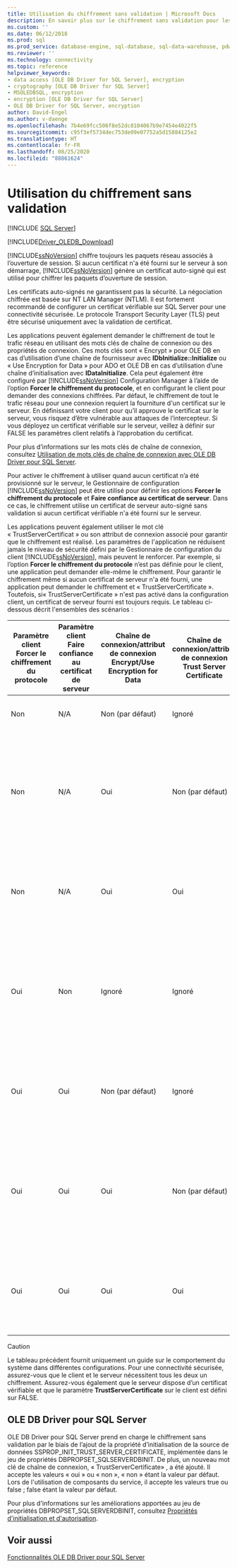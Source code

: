 ```yaml
---
title: Utilisation du chiffrement sans validation | Microsoft Docs
description: En savoir plus sur le chiffrement sans validation pour les connexions SQL Server. OLE DB Driver pour SQL Server prend en charge le chiffrement sans validation.
ms.custom: ''
ms.date: 06/12/2018
ms.prod: sql
ms.prod_service: database-engine, sql-database, sql-data-warehouse, pdw
ms.reviewer: ''
ms.technology: connectivity
ms.topic: reference
helpviewer_keywords:
- data access [OLE DB Driver for SQL Server], encryption
- cryptography [OLE DB Driver for SQL Server]
- MSOLEDBSQL, encryption
- encryption [OLE DB Driver for SQL Server]
- OLE DB Driver for SQL Server, encryption
author: David-Engel
ms.author: v-daenge
ms.openlocfilehash: 7b4e69fcc506f8e52dc8104067b9e7454e4022f5
ms.sourcegitcommit: c95f3ef5734dec753de09e07752a5d15884125e2
ms.translationtype: HT
ms.contentlocale: fr-FR
ms.lasthandoff: 08/25/2020
ms.locfileid: "88861624"
---
```

# <a name="using-encryption-without-validation"></a>Utilisation du chiffrement sans validation
[!INCLUDE [SQL Server](../../../includes/applies-to-version/sql-asdb-asdbmi-asa-pdw.md)]

[!INCLUDE[Driver_OLEDB_Download](../../../includes/driver_oledb_download.md)]

[!INCLUDE[ssNoVersion](../../../includes/ssnoversion-md.md)] chiffre toujours les paquets réseau associés à l’ouverture de session. Si aucun certificat n'a été fourni sur le serveur à son démarrage, [!INCLUDE[ssNoVersion](../../../includes/ssnoversion-md.md)] génère un certificat auto-signé qui est utilisé pour chiffrer les paquets d’ouverture de session.  

Les certificats auto-signés ne garantissent pas la sécurité. La négociation chiffrée est basée sur NT LAN Manager (NTLM). Il est fortement recommandé de configurer un certificat vérifiable sur SQL Server pour une connectivité sécurisée. Le protocole Transport Security Layer (TLS) peut être sécurisé uniquement avec la validation de certificat.

Les applications peuvent également demander le chiffrement de tout le trafic réseau en utilisant des mots clés de chaîne de connexion ou des propriétés de connexion. Ces mots clés sont « Encrypt » pour OLE DB en cas d’utilisation d’une chaîne de fournisseur avec **IDbInitialize::Initialize** ou « Use Encryption for Data » pour ADO et OLE DB en cas d’utilisation d’une chaîne d’initialisation avec **IDataInitialize**. Cela peut également être configuré par [!INCLUDE[ssNoVersion](../../../includes/ssnoversion-md.md)] Configuration Manager à l’aide de l’option **Forcer le chiffrement du protocole**, et en configurant le client pour demander des connexions chiffrées. Par défaut, le chiffrement de tout le trafic réseau pour une connexion requiert la fourniture d'un certificat sur le serveur. En définissant votre client pour qu’il approuve le certificat sur le serveur, vous risquez d’être vulnérable aux attaques de l’intercepteur. Si vous déployez un certificat vérifiable sur le serveur, veillez à définir sur FALSE les paramètres client relatifs à l’approbation du certificat.

Pour plus d’informations sur les mots clés de chaîne de connexion, consultez [Utilisation de mots clés de chaîne de connexion avec OLE DB Driver pour SQL Server](../../oledb/applications/using-connection-string-keywords-with-oledb-driver-for-sql-server.md ).  
  
 Pour activer le chiffrement à utiliser quand aucun certificat n’a été provisionné sur le serveur, le Gestionnaire de configuration [!INCLUDE[ssNoVersion](../../../includes/ssnoversion-md.md)] peut être utilisé pour définir les options **Forcer le chiffrement du protocole** et **Faire confiance au certificat de serveur**. Dans ce cas, le chiffrement utilise un certificat de serveur auto-signé sans validation si aucun certificat vérifiable n'a été fourni sur le serveur.  
  
 Les applications peuvent également utiliser le mot clé « TrustServerCertificat » ou son attribut de connexion associé pour garantir que le chiffrement est réalisé. Les paramètres de l'application ne réduisent jamais le niveau de sécurité défini par le Gestionnaire de configuration du client [!INCLUDE[ssNoVersion](../../../includes/ssnoversion-md.md)], mais peuvent le renforcer. Par exemple, si l’option **Forcer le chiffrement du protocole** n’est pas définie pour le client, une application peut demander elle-même le chiffrement. Pour garantir le chiffrement même si aucun certificat de serveur n'a été fourni, une application peut demander le chiffrement et « TrustServerCertificate ». Toutefois, si« TrustServerCertificate » n'est pas activé dans la configuration client, un certificat de serveur fourni est toujours requis. Le tableau ci-dessous décrit l'ensembles des scénarios :  
  
|Paramètre client Forcer le chiffrement du protocole|Paramètre client Faire confiance au certificat de serveur|Chaîne de connexion/attribut de connexion Encrypt/Use Encryption for Data|Chaîne de connexion/attribut de connexion Trust Server Certificate|Résultats|  
|----------------------------------------------|---------------------------------------------|------------------------------------------------------------------------------|----------------------------------------------------------------------|------------|  
|Non |N/A|Non (par défaut)|Ignoré|Aucun chiffrement ne se produit.|  
|Non |N/A|Oui|Non (par défaut)|Le chiffrement se produit uniquement s'il existe un certificat de serveur vérifiable ; sinon, la tentative de connexion échoue.|  
|Non |N/A|Oui|Oui|Le chiffrement se produit toujours, mais peut utiliser un certificat de serveur auto-signé.|  
|Oui|Non |Ignoré|Ignoré|Le chiffrement se produit uniquement s'il existe un certificat de serveur vérifiable ; sinon, la tentative de connexion échoue.|  
|Oui|Oui|Non (par défaut)|Ignoré|Le chiffrement se produit toujours, mais peut utiliser un certificat de serveur auto-signé.|  
|Oui|Oui|Oui|Non (par défaut)|Le chiffrement se produit uniquement s'il existe un certificat de serveur vérifiable ; sinon, la tentative de connexion échoue.|  
|Oui|Oui|Oui|Oui|Le chiffrement se produit toujours, mais peut utiliser un certificat de serveur auto-signé.|  
||||||

> [!CAUTION]
> Le tableau précédent fournit uniquement un guide sur le comportement du système dans différentes configurations. Pour une connectivité sécurisée, assurez-vous que le client et le serveur nécessitent tous les deux un chiffrement. Assurez-vous également que le serveur dispose d’un certificat vérifiable et que le paramètre **TrustServerCertificate** sur le client est défini sur FALSE.

## <a name="ole-db-driver-for-sql-server"></a>OLE DB Driver pour SQL Server 
 OLE DB Driver pour SQL Server prend en charge le chiffrement sans validation par le biais de l’ajout de la propriété d’initialisation de la source de données SSPROP_INIT_TRUST_SERVER_CERTIFICATE, implémentée dans le jeu de propriétés DBPROPSET_SQLSERVERDBINIT. De plus, un nouveau mot clé de chaîne de connexion, « TrustServerCertificate» , a été ajouté. Il accepte les valeurs « oui » ou « non », « non » étant la valeur par défaut. Lors de l'utilisation de composants du service, il accepte les valeurs true ou false ; false étant la valeur par défaut.  
  
 Pour plus d'informations sur les améliorations apportées au jeu de propriétés DBPROPSET_SQLSERVERDBINIT, consultez [Propriétés d'initialisation et d'autorisation](../../oledb/ole-db-data-source-objects/initialization-and-authorization-properties.md).  

  
## <a name="see-also"></a>Voir aussi  
 [Fonctionnalités OLE DB Driver pour SQL Server](../../oledb/features/oledb-driver-for-sql-server-features.md)  
  
  
